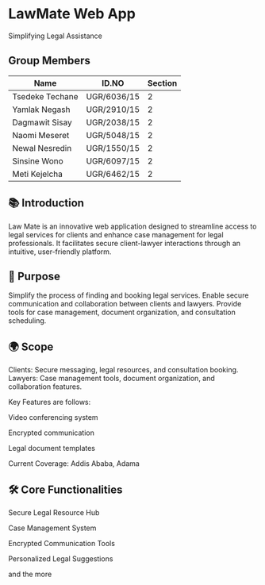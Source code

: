 # LawMate Web App

Simplifying Legal Assistance

## Group Members

| Name            | ID.NO       | Section |
| --------------- | ----------- | ------- |
| Tsedeke Techane | UGR/6036/15 | 2       |
| Yamlak Negash   | UGR/2910/15 | 2       |
| Dagmawit Sisay  | UGR/2038/15 | 2       |
| Naomi Meseret   | UGR/5048/15 | 2       |
| Newal Nesredin  | UGR/1550/15 | 2       |
| Sinsine Wono    | UGR/6097/15 | 2       |
| Meti Kejelcha   | UGR/6462/15 | 2       |


## 📚 Introduction
Law Mate is an innovative web application designed to streamline access to legal services for clients and enhance case management for legal professionals. It facilitates secure client-lawyer interactions through an intuitive, user-friendly platform.

## 🎯 Purpose
Simplify the process of finding and booking legal services.
Enable secure communication and collaboration between clients and lawyers.
Provide tools for case management, document organization, and consultation scheduling.

## 🌍 Scope
Clients: Secure messaging, legal resources, and consultation booking.
Lawyers: Case management tools, document organization, and collaboration features.

Key Features are follows:

Video conferencing system

Encrypted communication

Legal document templates

Current Coverage: Addis Ababa, Adama

## 🛠️ Core Functionalities

Secure Legal Resource Hub

Case Management System

Encrypted Communication Tools

Personalized Legal Suggestions

and the more